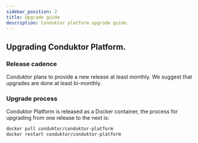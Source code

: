 ```yaml
---
sidebar_position: 2
title: Upgrade guide
description: Conduktor platform upgrade guide.
---
```


## Upgrading Conduktor Platform.

### Release cadence
Conduktor plans to provide a new release at least monthly.  We suggest that upgrades are done at least bi-monthly.

### Upgrade process
Conduktor Platform is released as a Docker container, the process for upgrading from one release to the next is:


```sh
docker pull conduktor/conduktor-platform
docker restart conduktor/conduktor-platform
```
